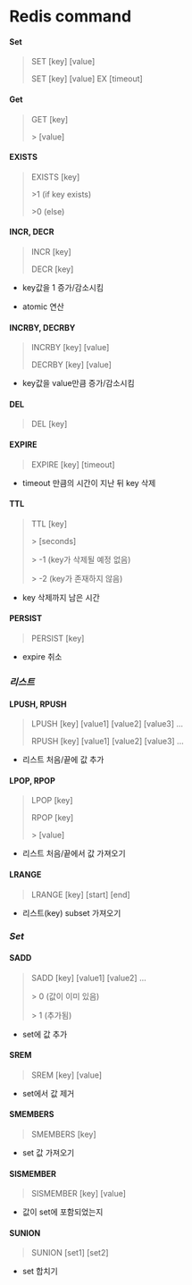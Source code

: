 ﻿# Redis command

#### Set

> SET [key] [value]
>
> SET [key] [value] EX [timeout]



#### Get

> GET [key]
>
> \> [value]



#### EXISTS

> EXISTS [key]
>
> \>1 (if key exists)
>
> \>0 (else)



#### INCR, DECR

> INCR [key]
>
> DECR [key]

- key값을 1 증가/감소시킴

- atomic 연산



#### INCRBY, DECRBY

> INCRBY [key] [value]
>
> DECRBY [key] [value]

- key값을 value만큼 증가/감소시킴



#### DEL

> DEL [key]



#### EXPIRE

> EXPIRE [key] [timeout]

- timeout 만큼의 시간이 지난 뒤 key 삭제



#### TTL

> TTL [key]
>
> \> [seconds]
>
> \> -1 (key가 삭제될 예정 없음)
>
> \> -2 (key가 존재하지 않음)

- key 삭제까지 남은 시간



#### PERSIST

> PERSIST [key]

- expire 취소



### *리스트*

#### LPUSH, RPUSH

> LPUSH [key] [value1] [value2] [value3] ...
>
> RPUSH [key] [value1] [value2] [value3] ...

- 리스트 처음/끝에 값 추가



#### LPOP, RPOP

> LPOP [key]
>
> RPOP [key]
>
> \> [value]

- 리스트 처음/끝에서 값 가져오기



#### LRANGE

> LRANGE [key] [start] [end]
>

- 리스트(key) subset 가져오기



### *Set*

#### SADD

> SADD [key] [value1] [value2] ...
>
> \> 0 (값이 이미 있음)
>
> \> 1 (추가됨)

- set에 값 추가



#### SREM

> SREM [key] [value]

- set에서 값 제거



#### SMEMBERS

> SMEMBERS [key]

- set 값 가져오기



#### SISMEMBER

> SISMEMBER [key] [value]

- 값이 set에 포함되었는지



#### SUNION

> SUNION [set1] [set2]

- set 합치기